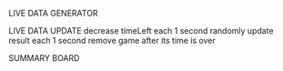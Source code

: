 LIVE DATA GENERATOR

LIVE DATA UPDATE
decrease timeLeft each 1 second
randomly update result each 1 second
remove game after its time is over

SUMMARY BOARD